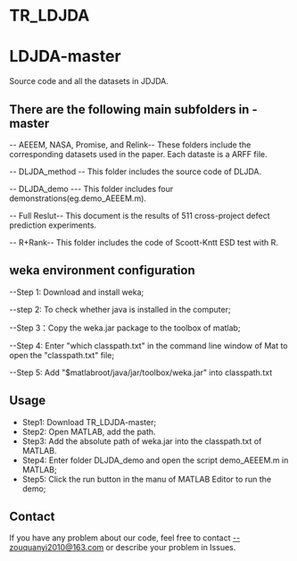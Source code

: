 # TR_LDJDA
# LDJDA-master
Source code and all the datasets in JDJDA.

## There are the following  main subfolders in -master
-- AEEEM, NASA, Promise, and Relink--
                   These folders include the corresponding datasets used in the paper. Each dataste is a ARFF file.
                   
-- DLJDA_method --  This folder includes the source code of DLJDA.

-- DLJDA_demo  ---  This folder includes four  demonstrations(eg.demo_AEEEM.m).

-- Full Reslut--    This document is the results of 511 cross-project defect prediction experiments.

-- R+Rank--         This folder includes the code of Scoott-Kntt ESD test with R.    

##  weka environment configuration 
--Step 1: Download and install weka;

--step 2: To check whether java is installed in the computer;

--Step 3：Copy the weka.jar package to the toolbox of matlab;

--Step 4: Enter "which classpath.txt" in the command line window of Mat to open the "classpath.txt" file;

--Step 5: Add "$matlabroot/java/jar/toolbox/weka.jar" into classpath.txt

## Usage 
- Step1: Download TR_LDJDA-master;
- Step2: Open MATLAB, add the path.
- Step3: Add the absolute path of weka.jar into the classpath.txt of MATLAB.
- Step4: Enter folder  DLJDA_demo and open the script demo_AEEEM.m in MATLAB;
- Step5: Click the run button in the manu of MATLAB Editor to run the demo; 

## Contact
If you have any problem about our code, feel free to contact --zouquanyi2010@163.com or describe your problem in Issues.
